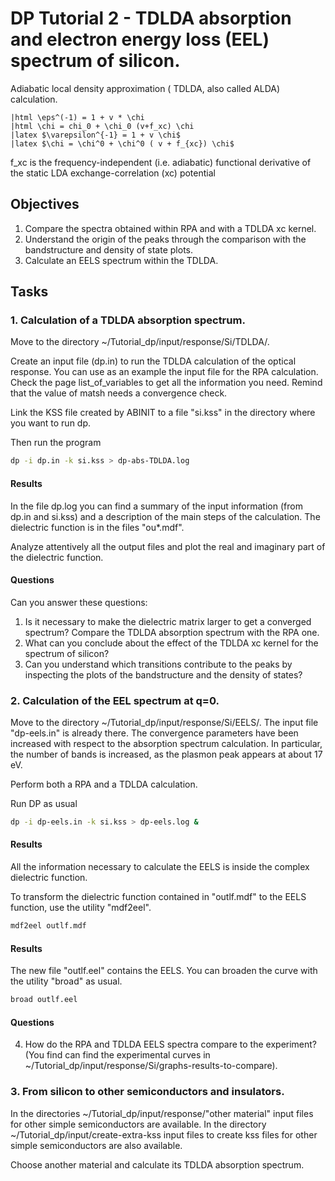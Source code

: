 DP Tutorial 2 - TDLDA absorption and electron energy loss (EEL) spectrum of silicon.
======================================================================================

Adiabatic local density approximation ( TDLDA, also called ALDA) calculation.

```
|html \eps^(-1) = 1 + v * \chi
|html \chi = chi_0 + \chi_0 (v+f_xc) \chi
|latex $\varepsilon^{-1} = 1 + v \chi$
|latex $\chi = \chi^0 + \chi^0 ( v + f_{xc}) \chi$
```

f_xc is the frequency-independent (i.e. adiabatic) functional derivative of the static LDA exchange-correlation (xc) potential

Objectives
-------------

1. Compare the spectra obtained within RPA and with a TDLDA xc kernel.
2. Understand the origin of the peaks through the comparison with the bandstructure and density of state plots.
3. Calculate an EELS spectrum within the TDLDA.

Tasks
------------

### 1. Calculation of a TDLDA absorption spectrum. 

Move to the directory ~/Tutorial_dp/input/response/Si/TDLDA/. 

Create an input file (dp.in) to run the TDLDA calculation of the optical response. You can use as an example the input file for the RPA calculation. Check the page list_of_variables to get all the information you need. Remind that the value of matsh needs a convergence check.

Link the KSS file created by ABINIT to a file "si.kss" in the directory where you want to run dp.

Then run the program

```bash
dp -i dp.in -k si.kss > dp-abs-TDLDA.log
```

#### Results

In the file dp.log you can find a summary of the input information (from dp.in and si.kss) and a description of the main steps of the calculation. The dielectric function is in the files "ou*.mdf".

Analyze attentively all the output files and plot the real and imaginary part of the dielectric function.

#### Questions

Can you answer these questions:

1. Is it necessary to make the dielectric matrix larger to get a converged spectrum?
	Compare the TDLDA absorption spectrum with the RPA one. 
2. What can you conclude about the effect of the TDLDA xc kernel for the spectrum of silicon?
3. Can you understand which transitions contribute to the peaks by inspecting the plots of the bandstructure and the density of states?

### 2. Calculation of the EEL spectrum at q=0.

Move to the directory ~/Tutorial_dp/input/response/Si/EELS/. The input file "dp-eels.in" is already there. The convergence parameters have been increased with respect to the absorption spectrum calculation. In particular, the number of bands is increased, as the plasmon peak appears at about 17 eV.

Perform both a RPA and a TDLDA calculation.

Run DP as usual
```bash
dp -i dp-eels.in -k si.kss > dp-eels.log &
```

#### Results

All the information necessary to calculate the EELS is inside the complex dielectric function. 

To transform the dielectric function contained in "outlf.mdf" to the EELS function, use the utility "mdf2eel".

```bash
mdf2eel outlf.mdf
```

#### Results

The new file "outlf.eel" contains the EELS. You can broaden the curve with the utility "broad" as usual.

```bash
broad outlf.eel
````

#### Questions

4. How do the RPA and TDLDA EELS spectra compare to the experiment?
	(You find can find the experimental curves in ~/Tutorial_dp/input/response/Si/graphs-results-to-compare).

 
### 3. From silicon to other semiconductors and insulators. 

In the directories ~/Tutorial_dp/input/response/"other material" input files for other simple semiconductors are available. In the directory ~/Tutorial_dp/input/create-extra-kss input files to create kss files for other simple semiconductors are also available.

Choose another material and calculate its TDLDA absorption spectrum.
